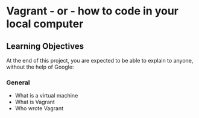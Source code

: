 # Vagrant - or - how to code in your local computer 
## Learning Objectives
At the end of this project, you are expected to be able to explain to anyone, without the help of Google:

### General
* What is a virtual machine
* What is Vagrant
* Who wrote Vagrant

